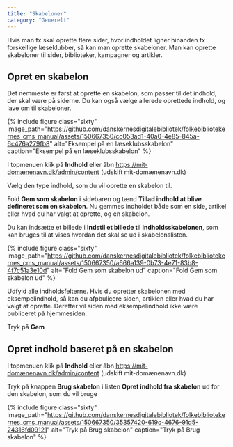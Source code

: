 ```yaml
---
title: "Skabeloner"  
category: "Generelt"
---
```


Hvis man fx skal oprette flere sider, hvor indholdet ligner hinanden fx forskellige læseklubber, så kan man oprette skabeloner. Man kan oprette skabeloner til sider, biblioteker, kampagner og artikler.

## Opret en skabelon

Det nemmeste er først at oprette en skabelon, som passer til det indhold, der skal være på siderne. Du kan også vælge allerede oprettede indhold, og lave om til skabeloner.

{% include figure class="sixty" image_path="https://github.com/danskernesdigitalebibliotek/folkebibliotekernes_cms_manual/assets/150667350/cc053ad1-40a0-4e85-845a-6c476a279fb8" alt="Eksempel på en læseklubsskabelon" caption="Eksempel på en læseklubsskabelon" %}

I topmenuen klik på **Indhold** eller åbn https://mit-domænenavn.dk/admin/content (udskift mit-domænenavn.dk)

Vælg den type indhold, som du vil oprette en skabelon til.

Fold **Gem som skabelon** i sidebaren og tænd **Tillad indhold at blive defineret som en skabelon**. Nu gemmes indholdet både som en side, artikel eller hvad du har valgt at oprette, og en skabelon. 

Du kan indsætte et billede i **Indstil et billede til indholdsskabelonen**, som kan bruges til at vises hvordan det skal se ud i skabelonslisten.

{% include figure class="sixty" image_path="https://github.com/danskernesdigitalebibliotek/folkebibliotekernes_cms_manual/assets/150667350/a666a139-0b73-4e71-83b8-4f7c51a3e10d" alt="Fold Gem som skabelon ud" caption="Fold Gem som skabelon ud" %}

Udfyld alle indholdsfelterne. Hvis du opretter skabelonen med eksempelindhold, så kan du afpbulicere siden, artiklen eller hvad du har valgt at oprette. Derefter vil siden med eksempelindhold ikke være publiceret på hjemmesiden.

Tryk på **Gem**

## Opret indhold baseret på en skabelon

I topmenuen klik på **Indhold** eller åbn https://mit-domænenavn.dk/admin/content (udskift mit-domænenavn.dk)

Tryk på knappen **Brug skabelon** i listen **Opret indhold fra skabelon** ud for den skabelon, som du vil bruge

{% include figure class="sixty" image_path="https://github.com/danskernesdigitalebibliotek/folkebibliotekernes_cms_manual/assets/150667350/35357420-619c-4676-91d5-24316fd09121" alt="Tryk på Brug skabelon" caption="Tryk på Brug skabelon" %}
